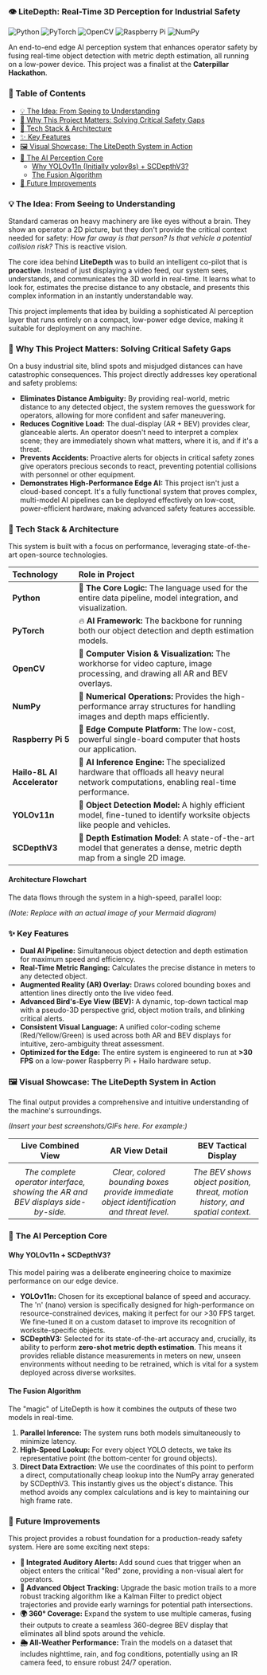 ### **👁️ LiteDepth: Real-Time 3D Perception for Industrial Safety**

![Python](https://img.shields.io/badge/Python-3776AB?style=for-the-badge&logo=python&logoColor=white)
![PyTorch](https://img.shields.io/badge/PyTorch-%23EE4C2C.svg?style=for-the-badge&logo=PyTorch&logoColor=white)
![OpenCV](https://img.shields.io/badge/OpenCV-27A4DE?style=for-the-badge&logo=opencv&logoColor=white)
![Raspberry Pi](https://img.shields.io/badge/-Raspberry%20Pi-C51A4A?style=for-the-badge&logo=raspberry-pi)
![NumPy](https://img.shields.io/badge/numpy-%23013243.svg?style=for-the-badge&logo=numpy&logoColor=white)

An end-to-end edge AI perception system that enhances operator safety by fusing real-time object detection with metric depth estimation, all running on a low-power device. This project was a finalist at the **Caterpillar Hackathon**.

### 📜 **Table of Contents**

*   [💡 The Idea: From Seeing to Understanding](#-the-idea-from-seeing-to-understanding)
*   [💼 Why This Project Matters: Solving Critical Safety Gaps](#-why-this-project-matters-solving-critical-safety-gaps)
*   [🚀 Tech Stack & Architecture](#-tech-stack--architecture)
*   [✨ Key Features](#-key-features)
*   [🖼️ Visual Showcase: The LiteDepth System in Action](#️-visual-showcase-the-litedepth-system-in-action)
*   [🤖 The AI Perception Core](#-the-ai-perception-core)
    *   [Why YOLOv11n (Initially yolov8s) + SCDepthV3?](#why-yolov11n--scdepthv3)
    *   [The Fusion Algorithm](#the-fusion-algorithm)
*   [🔮 Future Improvements](#-future-improvements)

### 💡 **The Idea: From Seeing to Understanding**

Standard cameras on heavy machinery are like eyes without a brain. They show an operator a 2D picture, but they don't provide the critical context needed for safety: *How far away is that person? Is that vehicle a potential collision risk?* This is reactive vision.

The core idea behind **LiteDepth** was to build an intelligent co-pilot that is **proactive**. Instead of just displaying a video feed, our system sees, understands, and communicates the 3D world in real-time. It learns what to look for, estimates the precise distance to any obstacle, and presents this complex information in an instantly understandable way.

This project implements that idea by building a sophisticated AI perception layer that runs entirely on a compact, low-power edge device, making it suitable for deployment on any machine.

### 💼 **Why This Project Matters: Solving Critical Safety Gaps**

On a busy industrial site, blind spots and misjudged distances can have catastrophic consequences. This project directly addresses key operational and safety problems:

*   **Eliminates Distance Ambiguity:** By providing real-world, metric distance to any detected object, the system removes the guesswork for operators, allowing for more confident and safer maneuvering.
*   **Reduces Cognitive Load:** The dual-display (AR + BEV) provides clear, glanceable alerts. An operator doesn't need to interpret a complex scene; they are immediately shown what matters, where it is, and if it's a threat.
*   **Prevents Accidents:** Proactive alerts for objects in critical safety zones give operators precious seconds to react, preventing potential collisions with personnel or other equipment.
*   **Demonstrates High-Performance Edge AI:** This project isn't just a cloud-based concept. It's a fully functional system that proves complex, multi-model AI pipelines can be deployed effectively on low-cost, power-efficient hardware, making advanced safety features accessible.

### 🚀 **Tech Stack & Architecture**

This system is built with a focus on performance, leveraging state-of-the-art open-source technologies.

| Technology | Role in Project |
| :--- | :--- |
| **Python** | 🐍 **The Core Logic:** The language used for the entire data pipeline, model integration, and visualization. |
| **PyTorch** | 🔥 **AI Framework:** The backbone for running both our object detection and depth estimation models. |
| **OpenCV** | 📸 **Computer Vision & Visualization:** The workhorse for video capture, image processing, and drawing all AR and BEV overlays. |
| **NumPy** | 🧮 **Numerical Operations:** Provides the high-performance array structures for handling images and depth maps efficiently. |
| **Raspberry Pi 5** | 🍓 **Edge Compute Platform:** The low-cost, powerful single-board computer that hosts our application. |
| **Hailo-8L AI Accelerator** | 🧠 **AI Inference Engine:** The specialized hardware that offloads all heavy neural network computations, enabling real-time performance. |
| **YOLOv11n** | 🎯 **Object Detection Model:** A highly efficient model, fine-tuned to identify worksite objects like people and vehicles. |
| **SCDepthV3** | 📏 **Depth Estimation Model:** A state-of-the-art model that generates a dense, metric depth map from a single 2D image. |

#### **Architecture Flowchart**

The data flows through the system in a high-speed, parallel loop:

 *(Note: Replace with an actual image of your Mermaid diagram)*

### ✨ **Key Features**

*   **Dual AI Pipeline:** Simultaneous object detection and depth estimation for maximum speed and efficiency.
*   **Real-Time Metric Ranging:** Calculates the precise distance in meters to any detected object.
*   **Augmented Reality (AR) Overlay:** Draws colored bounding boxes and attention lines directly onto the live video feed.
*   **Advanced Bird's-Eye View (BEV):** A dynamic, top-down tactical map with a pseudo-3D perspective grid, object motion trails, and blinking critical alerts.
*   **Consistent Visual Language:** A unified color-coding scheme (Red/Yellow/Green) is used across both AR and BEV displays for intuitive, zero-ambiguity threat assessment.
*   **Optimized for the Edge:** The entire system is engineered to run at **>30 FPS** on a low-power Raspberry Pi + Hailo hardware setup.

### 🖼️ **Visual Showcase: The LiteDepth System in Action**

The final output provides a comprehensive and intuitive understanding of the machine's surroundings.

*(Insert your best screenshots/GIFs here. For example:)*

| Live Combined View | AR View Detail | BEV Tactical Display |
| :---: | :---: | :---: |
|  |  |  |
| *The complete operator interface, showing the AR and BEV displays side-by-side.* | *Clear, colored bounding boxes provide immediate object identification and threat level.* | *The BEV shows object position, threat, motion history, and spatial context.* |



### 🤖 **The AI Perception Core**

#### **Why YOLOv11n + SCDepthV3?**

This model pairing was a deliberate engineering choice to maximize performance on our edge device.

*   **YOLOv11n:** Chosen for its exceptional balance of speed and accuracy. The 'n' (nano) version is specifically designed for high-performance on resource-constrained devices, making it perfect for our >30 FPS target. We fine-tuned it on a custom dataset to improve its recognition of worksite-specific objects.
*   **SCDepthV3:** Selected for its state-of-the-art accuracy and, crucially, its ability to perform **zero-shot metric depth estimation**. This means it provides reliable distance measurements in meters on new, unseen environments without needing to be retrained, which is vital for a system deployed across diverse worksites.

#### **The Fusion Algorithm**

The "magic" of LiteDepth is how it combines the outputs of these two models in real-time.
1.  **Parallel Inference:** The system runs both models simultaneously to minimize latency.
2.  **High-Speed Lookup:** For every object YOLO detects, we take its representative point (the bottom-center for ground objects).
3.  **Direct Data Extraction:** We use the coordinates of this point to perform a direct, computationally cheap lookup into the NumPy array generated by SCDepthV3. This instantly gives us the object's distance. This method avoids any complex calculations and is key to maintaining our high frame rate.

### 🔮 **Future Improvements**

This project provides a robust foundation for a production-ready safety system. Here are some exciting next steps:

*   **🚨 Integrated Auditory Alerts:** Add sound cues that trigger when an object enters the critical "Red" zone, providing a non-visual alert for operators.
*   **🔄 Advanced Object Tracking:** Upgrade the basic motion trails to a more robust tracking algorithm like a Kalman Filter to predict object trajectories and provide early warnings for potential path intersections.
*   **🌍 360° Coverage:** Expand the system to use multiple cameras, fusing their outputs to create a seamless 360-degree BEV display that eliminates all blind spots around the vehicle.
*   **🌦️ All-Weather Performance:** Train the models on a dataset that includes nighttime, rain, and fog conditions, potentially using an IR camera feed, to ensure robust 24/7 operation.
